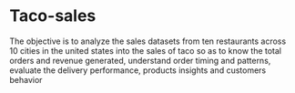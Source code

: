 # Taco-sales
The objective is to analyze the sales datasets from ten restaurants across 10 cities in the united states into the sales of taco so as to know the total orders and revenue generated, understand order timing and patterns, evaluate the delivery performance, products insights and customers behavior
